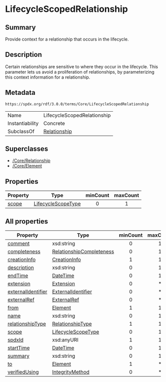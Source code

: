 <!-- Automatically generated by spec-parser v2.3.0 on 2024-07-16T15:00:52.540788+00:00 -->
<!-- SPDX-License-Identifier: Community-Spec-1.0 -->

# LifecycleScopedRelationship

## Summary

Provide context for a relationship that occurs in the lifecycle.


## Description

Certain relationships are sensitive to where they occur in the lifecycle.  This parameter lets us avoid a proliferation of relationships, by parameterizing this context information for a relationship.


## Metadata

`https://spdx.org/rdf/3.0.0/terms/Core/LifecycleScopedRelationship`


| | |
|---|---|
| Name | LifecycleScopedRelationship |
| Instantiability | Concrete |
| SubclassOf | [Relationship](../Classes/Relationship.md) |


## Superclasses

* [/Core/Relationship](../../Core/Classes/Relationship.md)
* [/Core/Element](../../Core/Classes/Element.md)




## Properties

| Property | Type | minCount | maxCount |
|---|---|:---:|:---:|
| [scope](../Properties/scope.md) | [LifecycleScopeType](../Vocabularies/LifecycleScopeType.md) | 0 | 1 |



## All properties

| Property | Type | minCount | maxCount |
|---|---|:---:|:---:|
| [comment](../../Core/Properties/comment.md) | xsd:string | 0 | 1 |
| [completeness](../../Core/Properties/completeness.md) | [RelationshipCompleteness](../../Core/Vocabularies/RelationshipCompleteness.md) | 0 | 1 |
| [creationInfo](../../Core/Properties/creationInfo.md) | [CreationInfo](../../Core/Classes/CreationInfo.md) | 1 | 1 |
| [description](../../Core/Properties/description.md) | xsd:string | 0 | 1 |
| [endTime](../../Core/Properties/endTime.md) | [DateTime](../../Core/Datatypes/DateTime.md) | 0 | 1 |
| [extension](../../Core/Properties/extension.md) | [Extension](../../Extension/Classes/Extension.md) | 0 | * |
| [externalIdentifier](../../Core/Properties/externalIdentifier.md) | [ExternalIdentifier](../../Core/Classes/ExternalIdentifier.md) | 0 | * |
| [externalRef](../../Core/Properties/externalRef.md) | [ExternalRef](../../Core/Classes/ExternalRef.md) | 0 | * |
| [from](../../Core/Properties/from.md) | [Element](../../Core/Classes/Element.md) | 1 | 1 |
| [name](../../Core/Properties/name.md) | xsd:string | 0 | 1 |
| [relationshipType](../../Core/Properties/relationshipType.md) | [RelationshipType](../../Core/Vocabularies/RelationshipType.md) | 1 | 1 |
| [scope](../../Core/Properties/scope.md) | [LifecycleScopeType](../../Core/Vocabularies/LifecycleScopeType.md) | 0 | 1 |
| [spdxId](../../Core/Properties/spdxId.md) | xsd:anyURI | 1 | 1 |
| [startTime](../../Core/Properties/startTime.md) | [DateTime](../../Core/Datatypes/DateTime.md) | 0 | 1 |
| [summary](../../Core/Properties/summary.md) | xsd:string | 0 | 1 |
| [to](../../Core/Properties/to.md) | [Element](../../Core/Classes/Element.md) | 1 | * |
| [verifiedUsing](../../Core/Properties/verifiedUsing.md) | [IntegrityMethod](../../Core/Classes/IntegrityMethod.md) | 0 | * |



